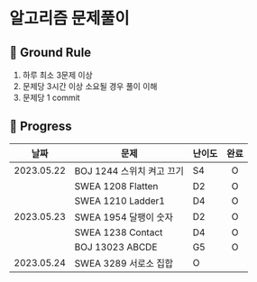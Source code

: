 # 알고리즘 문제풀이

## 🤙 Ground Rule

1. 하루 최소 3문제 이상
2. 문제당 3시간 이상 소요될 경우 풀이 이해
3. 문제당 1 commit

## 📅 Progress

| 날짜       | 문제                      | 난이도 | 완료 |
| ---------- | ------------------------- | ------ | :--: |
| 2023.05.22 | BOJ 1244 스위치 켜고 끄기 | S4     |  O   |
|            | SWEA 1208 Flatten         | D2     |  O   |
|            | SWEA 1210 Ladder1         | D4     |  O   |
| 2023.05.23 | SWEA 1954 달팽이 숫자     | D2     |  O   |
|            | SWEA 1238 Contact         | D4     |  O   |
|            | BOJ 13023 ABCDE           | G5     |  O   |
| 2023.05.24 | SWEA 3289 서로소 집합     | O      |
